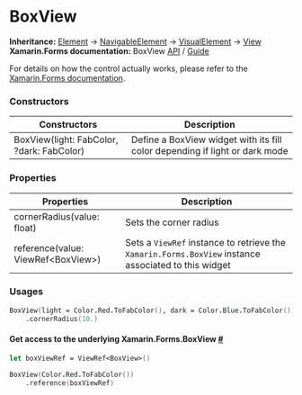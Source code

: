 # BoxView

**Inheritance:** [Element](https://docs.fabulous.dev/v2/api/controls/element/) -> [NavigableElement](https://docs.fabulous.dev/v2/api/navigable-element/) -> [VisualElement](https://docs.fabulous.dev/v2/api/visual-element/) -> [View](https://docs.fabulous.dev/v2/api/view/)\
**Xamarin.Forms documentation:** BoxView [API](https://docs.microsoft.com/en-us/dotnet/api/xamarin.forms.boxview) / [Guide](https://docs.microsoft.com/en-us/xamarin/xamarin-forms/user-interface/boxview)

For details on how the control actually works, please refer to the [Xamarin.Forms documentation](https://docs.microsoft.com/en-us/xamarin/xamarin-forms/user-interface/boxview).

### Constructors&#x20;

| Constructors                              | Description                                                                 |
| ----------------------------------------- | --------------------------------------------------------------------------- |
| BoxView(light: FabColor, ?dark: FabColor) | Define a BoxView widget with its fill color depending if light or dark mode |

### Properties&#x20;

| Properties                          | Description                                                                                          |
| ----------------------------------- | ---------------------------------------------------------------------------------------------------- |
| cornerRadius(value: float)          | Sets the corner radius                                                                               |
| reference(value: ViewRef\<BoxView>) | Sets a `ViewRef` instance to retrieve the `Xamarin.Forms.BoxView` instance associated to this widget |

### Usages&#x20;

```fsharp
BoxView(light = Color.Red.ToFabColor(), dark = Color.Blue.ToFabColor())
    .cornerRadius(10.)
```

#### Get access to the underlying Xamarin.Forms.BoxView [#](https://docs.fabulous.dev/v2/api/controls/box-view/#get-access-to-the-underlying-xamarinformsboxview) <a href="#get-access-to-the-underlying-xamarinformsboxview" id="get-access-to-the-underlying-xamarinformsboxview"></a>

```fsharp
let boxViewRef = ViewRef<BoxView>()

BoxView(Color.Red.ToFabColor())
    .reference(boxViewRef)
```
